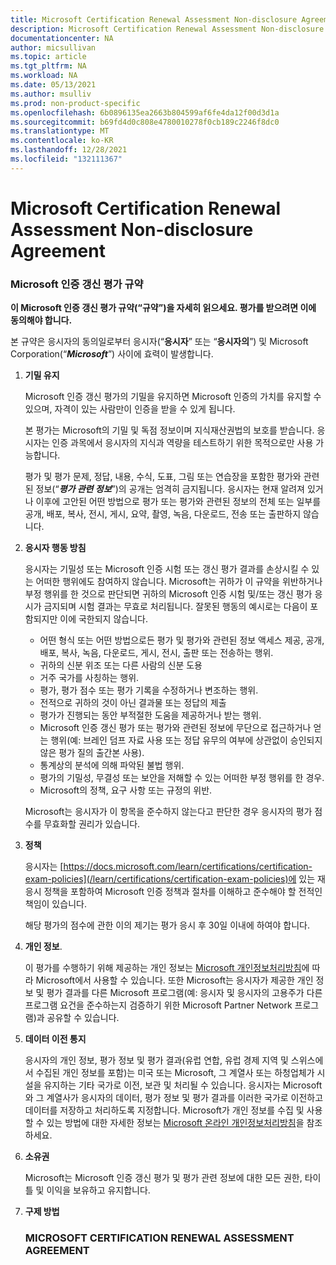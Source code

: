 ```yaml
---
title: Microsoft Certification Renewal Assessment Non-disclosure Agreement | Microsoft Docs
description: Microsoft Certification Renewal Assessment Non-disclosure Agreement
documentationcenter: NA
author: micsullivan
ms.topic: article
ms.tgt_pltfrm: NA
ms.workload: NA
ms.date: 05/13/2021
ms.author: msulliv
ms.prod: non-product-specific
ms.openlocfilehash: 6b0896135ea2663b804599af6fe4da12f00d3d1a
ms.sourcegitcommit: b69fd4d0c808e4780010278f0cb189c2246f8dc0
ms.translationtype: MT
ms.contentlocale: ko-KR
ms.lasthandoff: 12/28/2021
ms.locfileid: "132111367"
---
```

# <a name="microsoft-certification-renewal-assessment-non-disclosure-agreement"></a>Microsoft Certification Renewal Assessment Non-disclosure Agreement

### <a name="microsoft-certification-renewal-assessment-agreement"></a>Microsoft 인증 갱신 평가 규약

**이 Microsoft 인증 갱신 평가 규약(“규약”)을 자세히 읽으세요. 평가를 받으려면 이에 동의해야 합니다.**

본 규약은 응시자의 동의일로부터 응시자(“**응시자**” 또는 “**응시자의**”) 및 Microsoft Corporation(“**_Microsoft_**”) 사이에 효력이 발생합니다.

1. **기밀 유지**

    Microsoft 인증 갱신 평가의 기밀을 유지하면 Microsoft 인증의 가치를 유지할 수 있으며, 자격이 있는 사람만이 인증을 받을 수 있게 됩니다.

    본 평가는 Microsoft의 기밀 및 독점 정보이며 지식재산권법의 보호를 받습니다. 응시자는 인증 과목에서 응시자의 지식과 역량을 테스트하기 위한 목적으로만 사용 가능합니다.

    평가 및 평가 문제, 정답, 내용, 수식, 도표, 그림 또는 연습장을 포함한 평가와 관련된 정보(“***평가 관련 정보***”)의 공개는 엄격히 금지됩니다. 응시자는 현재 알려져 있거나 이후에 고안된 어떤 방법으로 평가 또는 평가와 관련된 정보의 전체 또는 일부를 공개, 배포, 복사, 전시, 게시, 요약, 촬영, 녹음, 다운로드, 전송 또는 출판하지 않습니다.

2. **응시자 행동 방침**

    응시자는 기밀성 또는 Microsoft 인증 시험 또는 갱신 평가 결과를 손상시킬 수 있는 어떠한 행위에도 참여하지 않습니다. Microsoft는 귀하가 이 규약을 위반하거나 부정 행위를 한 것으로 판단되면 귀하의 Microsoft 인증 시험 및/또는 갱신 평가 응시가 금지되며 시험 결과는 무효로 처리됩니다. 잘못된 행동의 예시로는 다음이 포함되지만 이에 국한되지 않습니다.

    - 어떤 형식 또는 어떤 방법으로든 평가 및 평가와 관련된 정보 액세스 제공, 공개, 배포, 복사, 녹음, 다운로드, 게시, 전시, 출판 또는 전송하는 행위.
    - 귀하의 신분 위조 또는 다른 사람의 신분 도용
    - 거주 국가를 사칭하는 행위.
    - 평가, 평가 점수 또는 평가 기록을 수정하거나 변조하는 행위.
    - 전적으로 귀하의 것이 아닌 결과물 또는 정답의 제출
    - 평가가 진행되는 동안 부적절한 도움을 제공하거나 받는 행위.
    - Microsoft 인증 갱신 평가 또는 평가와 관련된 정보에 무단으로 접근하거나 얻는 행위(예: 브레인 덤프 자료 사용 또는 정답 유무의 여부에 상관없이 승인되지 않은 평가 질의 출간본 사용).
    - 통계상의 분석에 의해 파악된 불법 행위.
    - 평가의 기밀성, 무결성 또는 보안을 저해할 수 있는 어떠한 부정 행위를 한 경우.
    - Microsoft의 정책, 요구 사항 또는 규정의 위반.

    Microsoft는 응시자가 이 항목을 준수하지 않는다고 판단한 경우 응시자의 평가 점수를 무효화할 권리가 있습니다.

3. **정책**

    응시자는 [https://docs.microsoft.com/learn/certifications/certification-exam-policies](/learn/certifications/certification-exam-policies)에 있는 재응시 정책을 포함하여 Microsoft 인증 정책과 절차를 이해하고 준수해야 할 전적인 책임이 있습니다.

    해당 평가의 점수에 관한 이의 제기는 평가 응시 후 30일 이내에 하여야 합니다.

4. **개인 정보**.

    이 평가를 수행하기 위해 제공하는 개인 정보는 [Microsoft 개인정보처리방침](https://privacy.microsoft.com/en-us/privacystatement)에 따라 Microsoft에서 사용할 수 있습니다. 또한 Microsoft는 응시자가 제공한 개인 정보 및 평가 결과를 다른 Microsoft 프로그램(예: 응시자 및 응시자의 고용주가 다른 프로그램 요건을 준수하는지 검증하기 위한 Microsoft Partner Network 프로그램)과 공유할 수 있습니다.

5. **데이터 이전 통지**

    응시자의 개인 정보, 평가 정보 및 평가 결과(유럽 연합, 유럽 경제 지역 및 스위스에서 수집된 개인 정보를 포함)는 미국 또는 Microsoft, 그 계열사 또는 하청업체가 시설을 유지하는 기타 국가로 이전, 보관 및 처리될 수 있습니다. 응시자는 Microsoft와 그 계열사가 응시자의 데이터, 평가 정보 및 평가 결과를 이러한 국가로 이전하고 데이터를 저장하고 처리하도록 지정합니다. Microsoft가 개인 정보를 수집 및 사용할 수 있는 방법에 대한 자세한 정보는 [Microsoft 온라인 개인정보처리방침](https://go.microsoft.com/fwlink/?LinkId=248681)을 참조하세요.

6. **소유권**

    Microsoft는 Microsoft 인증 갱신 평가 및 평가 관련 정보에 대한 모든 권한, 타이틀 및 이익을 보유하고 유지합니다.

7. **구제 방법**

    ### MICROSOFT CERTIFICATION RENEWAL ASSESSMENT AGREEMENT
